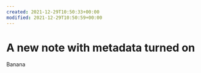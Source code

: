 ```yaml
---
created: 2021-12-29T10:50:33+00:00
modified: 2021-12-29T10:50:59+00:00
---
```


# A new note with metadata turned on

Banana
